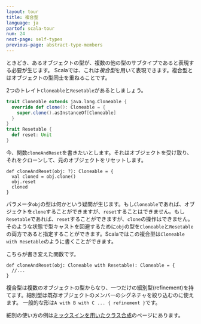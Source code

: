 ```yaml
---
layout: tour
title: 複合型
language: ja
partof: scala-tour
num: 24
next-page: self-types
previous-page: abstract-type-members
---
```

ときどき、あるオブジェクトの型が、複数の他の型のサブタイプであると表現する必要が生じます。
Scalaでは、これは*複合型*を用いて表現できます。複合型とはオブジェクトの型同士を重ねることです。

2つのトレイト`Cloneable`と`Resetable`があるとしましょう。

```scala mdoc
trait Cloneable extends java.lang.Cloneable {
  override def clone(): Cloneable = {
    super.clone().asInstanceOf[Cloneable]
  }
}
trait Resetable {
  def reset: Unit
}
```

今、関数`cloneAndReset`を書きたいとします。それはオブジェクトを受け取り、それをクローンして、元のオブジェクトをリセットします。

```
def cloneAndReset(obj: ?): Cloneable = {
  val cloned = obj.clone()
  obj.reset
  cloned
}
```

パラメータ`obj`の型は何かという疑問が生じます。もし`Cloneable`であれば、オブジェクトを`clone`することができますが、`reset`することはできません。もし`Resetable`であれば、`reset`することができますが、`clone`の操作はできません。そのような状態で型キャストを回避するために`obj`の型を`Cloneable`と`Resetable`の両方であると指定することができます。Scalaではこの複合型は`Cloneable with Resetable`のように書くことができます。

こちらが書き変えた関数です。

```
def cloneAndReset(obj: Cloneable with Resetable): Cloneable = {
  //...
}
```
複合型は複数のオブジェクトの型からなり、一つだけの細別型(refinement)を持てます。細別型は既存オブジェクトのメンバーのシグネチャを絞り込むのに使えます。
一般的な形は`A with B with C ... { refinement }`です。

細別の使い方の例は[ミックスインを用いたクラス合成](mixin-class-composition.html)のページにあります。
